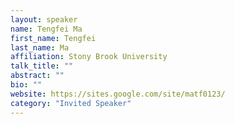 ```yaml
---
layout: speaker
name: Tengfei Ma
first_name: Tengfei
last_name: Ma
affiliation: Stony Brook University
talk_title: ""
abstract: ""
bio: ""
website: https://sites.google.com/site/matf0123/
category: "Invited Speaker"
---
```

